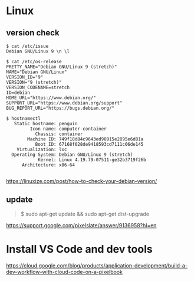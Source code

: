 # Linux

## version check

```
$ cat /etc/issue
Debian GNU/Linux 9 \n \l

$ cat /etc/os-release
PRETTY_NAME="Debian GNU/Linux 9 (stretch)"
NAME="Debian GNU/Linux"
VERSION_ID="9"
VERSION="9 (stretch)"
VERSION_CODENAME=stretch
ID=debian
HOME_URL="https://www.debian.org/"
SUPPORT_URL="https://www.debian.org/support"
BUG_REPORT_URL="https://bugs.debian.org/"

$ hostnamectl
   Static hostname: penguin
         Icon name: computer-container
           Chassis: container
        Machine ID: 749f18d84c9643ed98915e2895e6d81a
           Boot ID: 67168f028de9418593cd7111c06de145
    Virtualization: lxc
  Operating System: Debian GNU/Linux 9 (stretch)
            Kernel: Linux 4.19.79-07511-ge32b3719f26b
      Architecture: x86-64
      
```
https://linuxize.com/post/how-to-check-your-debian-version/

## update
> $ sudo apt-get update && sudo apt-get dist-upgrade

https://support.google.com/pixelslate/answer/9136958?hl=en

# Install VS Code and dev tools
https://cloud.google.com/blog/products/application-development/build-a-dev-workflow-with-cloud-code-on-a-pixelbook
